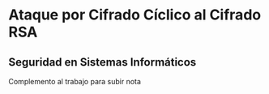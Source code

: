 # Ataque por Cifrado Cíclico al Cifrado RSA
## Seguridad en Sistemas Informáticos

Complemento al trabajo para subir nota
